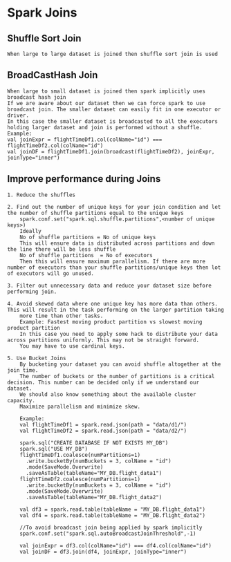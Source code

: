 # Spark Joins

  ## Shuffle Sort Join

    When large to large dataset is joined then shuffle sort join is used

  ## BroadCastHash Join

    When large to small dataset is joined then spark implicitly uses broadcast hash join
    If we are aware about our dataset then we can force spark to use broadcast join. The smaller dataset can easily fit in one executor or driver.
    In this case the smaller dataset is broadcasted to all the executors holding larger dataset and join is performed without a shuffle.
    Example:
    val joinExpr = flightTimeDf1.col(colName="id") === flightTimeDf2.col(colName="id")
    val joinDF = flightTimeDf1.join(broadcast(flightTimeDf2), joinExpr, joinType="inner")


  ## Improve performance during Joins
  
    1. Reduce the shuffles

    2. Find out the number of unique keys for your join condition and let the number of shuffle partitions equal to the unique keys
        spark.conf.set("spark.sql.shuffle.partitions",<number of unique keys>)
        Ideally
        No of shuffle partitions = No of unique keys
        This will ensure data is distributed across partitions and down the line there will be less shuffle
        No of shuffle partitions  = No of executors
        Then this will ensure maximum parallelism. If there are more number of executors than your shuffle partitions/unique keys then lot of executors will go unused.

    3. Filter out unnecessary data and reduce your dataset size before performing join.

    4. Avoid skewed data where one unique key has more data than others. This will result in the task performing on the larger partition taking
        more time than other tasks.
        Example: Fastest moving product partition vs slowest moving product partition
        In this case you need to apply some hack to distribute your data across partitions uniformly. This may not be straight forward.
        You may have to use cardinal keys.

    5. Use Bucket Joins
        By bucketing your dataset you can avoid shuffle altogether at the join time.
        The number of buckets or the number of partitions is a critical decision. This number can be decided only if we understand our dataset.
        We should also know something about the available cluster capacity.
        Maximize parallelism and minimize skew.

        Example:
        val flightTimeDf1 = spark.read.json(path = "data/d1/")
        val flightTimeDf2 = spark.read.json(path = "data/d2/")

        spark.sql("CREATE DATABASE IF NOT EXISTS MY_DB")
        spark.sql("USE MY_DB")
        flightTimeDf1.coalesce(numPartitions=1)
          .write.bucketBy(numBuckets = 3, colName = "id")
          .mode(SaveMode.Overwrite)
          .saveAsTable(tableName="MY_DB.flight_data1")
        flightTimeDf2.coalesce(numPartitions=1)
          .write.bucketBy(numBuckets = 3, colName = "id")
          .mode(SaveMode.Overwrite)
          .saveAsTable(tableName="MY_DB.flight_data2")

        val df3 = spark.read.table(tableName = "MY_DB.flight_data1")
        val df4 = spark.read.table(tableName = "MY_DB.flight_data2")

        //To avoid broadcast join being applied by spark implicitly
        spark.conf.set("spark.sql.autoBroadcastJoinThreshold",-1)

        val joinExpr = df3.col(colName="id") === df4.col(colName="id")
        val joinDF = df3.join(df4, joinExpr, joinType="inner")
